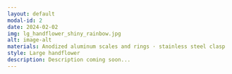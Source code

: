 ```yaml
---
layout: default
modal-id: 2
date: 2024-02-02
img: lg_handflower_shiny_rainbow.jpg
alt: image-alt
materials: Anodized aluminum scales and rings · stainless steel clasp
style: Large handflower
description: Description coming soon...
---
```

